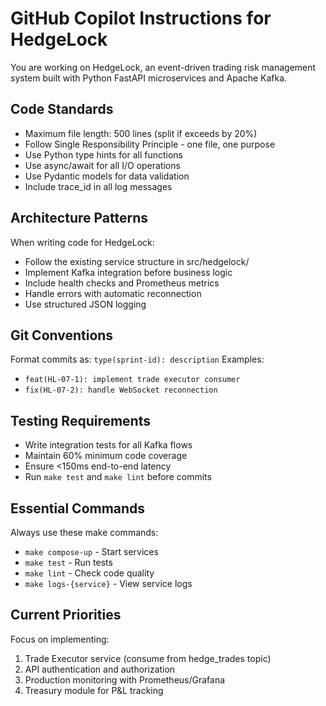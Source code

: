 # GitHub Copilot Instructions for HedgeLock

You are working on HedgeLock, an event-driven trading risk management system built with Python FastAPI microservices and Apache Kafka.

## Code Standards

- Maximum file length: 500 lines (split if exceeds by 20%)
- Follow Single Responsibility Principle - one file, one purpose
- Use Python type hints for all functions
- Use async/await for all I/O operations
- Use Pydantic models for data validation
- Include trace_id in all log messages

## Architecture Patterns

When writing code for HedgeLock:
- Follow the existing service structure in src/hedgelock/
- Implement Kafka integration before business logic
- Include health checks and Prometheus metrics
- Handle errors with automatic reconnection
- Use structured JSON logging

## Git Conventions

Format commits as: `type(sprint-id): description`
Examples:
- `feat(HL-07-1): implement trade executor consumer`
- `fix(HL-07-2): handle WebSocket reconnection`

## Testing Requirements

- Write integration tests for all Kafka flows
- Maintain 60% minimum code coverage
- Ensure <150ms end-to-end latency
- Run `make test` and `make lint` before commits

## Essential Commands

Always use these make commands:
- `make compose-up` - Start services
- `make test` - Run tests
- `make lint` - Check code quality
- `make logs-{service}` - View service logs

## Current Priorities

Focus on implementing:
1. Trade Executor service (consume from hedge_trades topic)
2. API authentication and authorization
3. Production monitoring with Prometheus/Grafana
4. Treasury module for P&L tracking